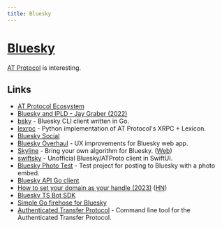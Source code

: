 ```yaml
---
title: Bluesky
---
```


# [Bluesky](https://blueskyweb.xyz/)

[AT Protocol](https://atproto.com/) is interesting.

## Links

- [AT Protocol Ecosystem](https://github.com/bluesky-social/atproto-ecosystem)
- [Bluesky and IPLD - Jay Graber (2022)](https://www.youtube.com/watch?v=jGbBZbl-V8Y)
- [bsky](https://github.com/mattn/bsky) - Bluesky CLI client written in Go.
- [lexrpc](https://github.com/snarfed/lexrpc) - Python implementation of AT Protocol's XRPC + Lexicon.
- [Bluesky Social](https://bsky.app/)
- [Bluesky Overhaul](https://github.com/xenohunter/bluesky-overhaul) - UX improvements for Bluesky web app.
- [Skyline](https://github.com/louislva/skyline) - Bring your own algorithm for Bluesky. ([Web](https://skyline.gay/))
- [swiftsky](https://github.com/rmcan/swiftsky) - Unofficial Bluesky/ATProto client in SwiftUI.
- [Bluesky Photo Test](https://github.com/robpc/bluesky-photo-test) - Test project for posting to Bluesky with a photo embed.
- [Bluesky API Go client](https://github.com/karalabe/go-bluesky)
- [How to set your domain as your handle (2023)](https://blueskyweb.xyz/blog/4-28-2023-domain-handle-tutorial) ([HN](https://news.ycombinator.com/item?id=35749737))
- [Bluesky TS Bot SDK](https://github.com/tautologer/easy-bsky-bot-sdk)
- [Simple Go firehose for Bluesky](https://github.com/CharlesDardaman/blueskyfirehose)
- [Authenticated Transfer Protocol](https://github.com/nrempel/atp) - Command line tool for the Authenticated Transfer Protocol.
